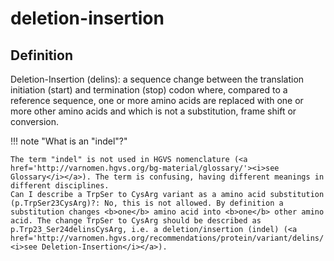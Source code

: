 # deletion-insertion

## Definition

Deletion-Insertion (delins): a sequence change between the translation initiation (start) and termination (stop) codon where, compared to a reference sequence, one or more amino acids are replaced with one or more other amino acids and which is not a substitution, frame shift or conversion.

!!! note "What is an "indel"?"

    The term "indel" is not used in HGVS nomenclature (<a href='http://varnomen.hgvs.org/bg-material/glossary/'><i>see Glossary</i></a>). The term is confusing, having different meanings in different disciplines.
    Can I describe a TrpSer to CysArg variant as a amino acid substitution (p.TrpSer23CysArg)?: No, this is not allowed. By definition a substitution changes <b>one</b> amino acid into <b>one</b> other amino acid. The change TrpSer to CysArg should be described as p.Trp23_Ser24delinsCysArg, i.e. a deletion/insertion (indel) (<a href='http://varnomen.hgvs.org/recommendations/protein/variant/delins/'><i>see Deletion-Insertion</i></a>).
